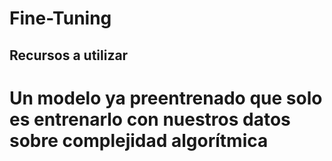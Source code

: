 # Fine-Tuning

## Recursos a utilizar

# Un modelo ya preentrenado que solo es entrenarlo con nuestros datos sobre complejidad algorítmica